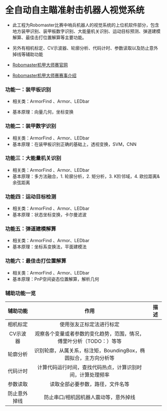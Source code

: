 # 全自动自主瞄准射击机器人视觉系统

- 此工程为Robomaster比赛中哨兵机器人的视觉系统的上位机软件部分，包含地方装甲识别、装甲板数字识别、大能量机关识别、运动目标预测、弹道建模解算、最佳击打位置解算等主要功能。

- 另外有相机标定、CV示波器、轮廓分析、代码计时、参数读取以及防止意外掉线等辅助功能

- [Robomaster机甲大师赛官网](https://www.robomaster.com/zh-CN	"机甲大师官方网站")

- [Robomaster机甲大师赛赛事介绍](https://www.robomaster.com/zh-CN/robo/overview/ "赛事介绍")

### 功能一：装甲板识别

- 相关类：ArmorFind 、Armor、LEDbar 

- 基本原理：向量几何，坐标变换

### 功能二：装甲数字识别
- 相关类：ArmorFind 、Armor、LEDbar 
- 基本原理：在装甲板识别正确的基础上，透视变换，SVM，CNN


### 功能三：大能量机关识别
- 相关类：ArmorFind 、Armor、LEDbar 
- 基本原理：多方法融合，1. 轮廓分析，2. 矩分析，3. K阶邻域，4. 欧拉距离&余弦距离


### 功能四：运动目标检测
- 相关类：ArmorFind 、Armor、LEDbar 
- 基本原理：状态坐标变换，卡尔曼滤波

### 功能五：弹道建模解算
- 相关类：ArmorFind 、Armor、LEDbar 
- 基本原理：坐标系变换法，平面建模法


### 功能六：最佳击打位置解算
- 相关类：ArmorFind 、Armor、LEDbar 
- 基本原理：PnP空间姿态位置解算，解析几何

### 辅助功能一览

辅助功能|作用|描述
:-:|:--:|:--:
相机标定|使用张友正标定法进行标定|
CV示波器|观察各个变量或者参数的变化趋势，范围，情况，傅里叶分析（TODO：）等等|
轮廓分析|识别轮廓，从属关系，标注矩，BoundingBox，椭圆拟合，主方向分析等|
代码计时|计算代码运行时间，查找代码热点，计算识别时间，计算处理频率|
参数读取|读取全部必要参数，路径，文件名等|
防止意外掉线|防止串口/相机因机器人震动等，意外掉线|

